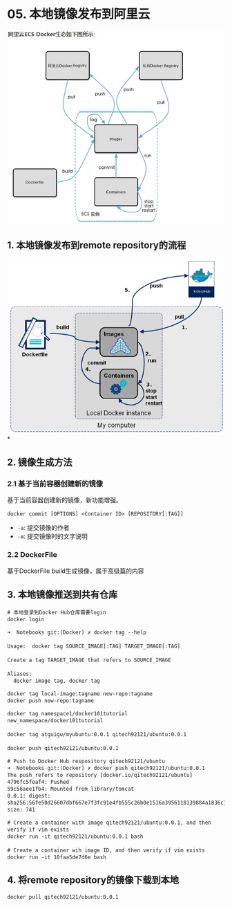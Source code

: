 # 05. 本地镜像发布到阿里云
![](images/Ali_ECS_Docker_Eco.jpeg)

## 1. 本地镜像发布到remote repository的流程
![](images/Export_Container_and_Saving_Images.png)
* 


## 2. 镜像生成方法
### 2.1 基于当前容器创建新的镜像
基于当前容器创建新的镜像，新功能增强。
```shell
docker commit [OPTIONS] <Container ID> [REPOSITORY[:TAG]]
```
* `-a`: 提交镜像的作者
* `-m`: 提交镜像时的文字说明

### 2.2 DockerFile
基于DockerFile build生成镜像，属于高级篇的内容


## 3. 本地镜像推送到共有仓库
```shell
# 本地登录到Docker Hub仓库需要login
docker login
```

```shell
➜  Notebooks git:(Docker) ✗ docker tag --help             

Usage:  docker tag SOURCE_IMAGE[:TAG] TARGET_IMAGE[:TAG]

Create a tag TARGET_IMAGE that refers to SOURCE_IMAGE

Aliases:
  docker image tag, docker tag
```

```shell
docker tag local-image:tagname new-repo:tagname
docker push new-repo:tagname
```

```shell
docker tag namespace1/docker101tutorial new_namespace/docker101tutorial

docker tag atguigu/myubuntu:0.0.1 qitech92121/ubuntu:0.0.1

docker push qitech92121/ubuntu:0.0.1
```

```shell
# Push to Docker Hub respository qitech92121/ubuntu
➜  Notebooks git:(Docker) ✗ docker push qitech92121/ubuntu:0.0.1
The push refers to repository [docker.io/qitech92121/ubuntu]
4796fc5feaf4: Pushed 
59c56aee1fb4: Mounted from library/tomcat 
0.0.1: digest: sha256:56fe50d26607dbf667e7f3fc91e4fb555c26b0e1516a3956118139884a1836c1 size: 741
```

```shell
# Create a container with image qitech92121/ubuntu:0.0.1, and then verify if vim exists
docker run -it qitech92121/ubuntu:0.0.1 bash

# Create a container wih image ID, and then verify if vim exists
docker run -it 10faa5de7d6e bash
```


## 4. 将remote repository的镜像下载到本地
```shell
docker pull qitech92121/ubuntu:0.0.1
```
